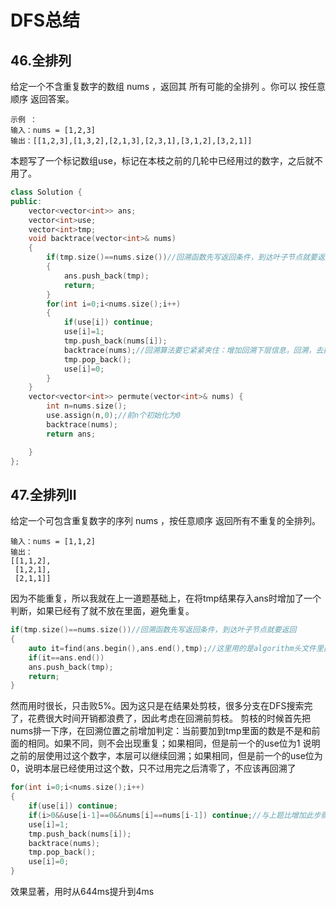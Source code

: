 # DFS总结
## 46.全排列
给定一个不含重复数字的数组 nums ，返回其 所有可能的全排列 。你可以 按任意顺序 返回答案。
```
示例 ：
输入：nums = [1,2,3]
输出：[[1,2,3],[1,3,2],[2,1,3],[2,3,1],[3,1,2],[3,2,1]]
```
本题写了一个标记数组use，标记在本枝之前的几轮中已经用过的数字，之后就不用了。
```cpp
class Solution {
public:
    vector<vector<int>> ans;
    vector<int>use;
    vector<int>tmp;
    void backtrace(vector<int>& nums)
    {
        if(tmp.size()==nums.size())//回溯函数先写返回条件，到达叶子节点就要返回
        {
            ans.push_back(tmp);
            return;
        }
        for(int i=0;i<nums.size();i++)
        {
            if(use[i]) continue;
            use[i]=1;
            tmp.push_back(nums[i]);
            backtrace(nums);//回溯算法要它紧紧夹住：增加回溯下层信息，回溯，去掉下层信息方便本轮的其他枝回溯
            tmp.pop_back();
            use[i]=0;
        }
    }
    vector<vector<int>> permute(vector<int>& nums) {
        int n=nums.size();
        use.assign(n,0);//前n个初始化为0
        backtrace(nums);
        return ans;

    }
};
```
## 47.全排列II
给定一个可包含重复数字的序列 nums ，按任意顺序 返回所有不重复的全排列。

```
输入：nums = [1,1,2]
输出：
[[1,1,2],
 [1,2,1],
 [2,1,1]]
```
因为不能重复，所以我就在上一道题基础上，在将tmp结果存入ans时增加了一个判断，如果已经有了就不放在里面，避免重复。
```cpp
if(tmp.size()==nums.size())//回溯函数先写返回条件，到达叶子节点就要返回
{
    auto it=find(ans.begin(),ans.end(),tmp);//这里用的是algorithm头文件里面的find，vector容器没有find
    if(it==ans.end())
    ans.push_back(tmp);
    return;
}
```
然而用时很长，只击败5%。因为这只是在结果处剪枝，很多分支在DFS搜索完了，花费很大时间开销都浪费了，因此考虑在回溯前剪枝。
剪枝的时候首先把nums排一下序，在回溯位置之前增加判定：当前要加到tmp里面的数是不是和前面的相同。如果不同，则不会出现重复；如果相同，但是前一个的use位为1
说明之前的层使用过这个数字，本层可以继续回溯；如果相同，但是前一个的use位为0，说明本层已经使用过这个数，只不过用完之后清零了，不应该再回溯了
```cpp
for(int i=0;i<nums.size();i++)
{
    if(use[i]) continue;
    if(i>0&&use[i-1]==0&&nums[i]==nums[i-1]) continue;//与上题比增加此步骤
    use[i]=1;
    tmp.push_back(nums[i]);
    backtrace(nums);
    tmp.pop_back();
    use[i]=0;
}
```
效果显著，用时从644ms提升到4ms
